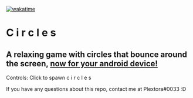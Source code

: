 [![wakatime](https://wakatime.com/badge/github/Plextora/circles.svg)](https://wakatime.com/badge/github/Plextora/circles)
# C i r c l e s

## A relaxing game with circles that bounce around the screen, [now for your android device!](https://apkpure.com/p/com.plextora.circles)

Controls: Click to spawn  c i r c l e s

If you have any questions about this repo, contact me at Plextora#0033 :D
